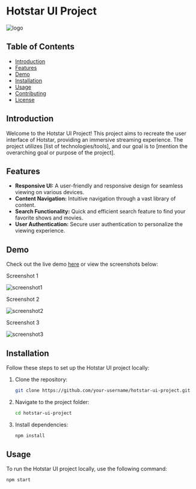 # Hotstar UI Project

![logo](https://github.com/SathwikPericherla/Hotstar-UI/assets/131369920/1fc23bd7-1474-4401-9ce3-b7d0ffa566bc)

## Table of Contents

- [Introduction](#introduction)
- [Features](#features)
- [Demo](#demo)
- [Installation](#installation)
- [Usage](#usage)
- [Contributing](#contributing)
- [License](#license)

## Introduction

Welcome to the Hotstar UI Project! This project aims to recreate the user interface of Hotstar, providing an immersive streaming experience. The project utilizes [list of technologies/tools], and our goal is to [mention the overarching goal or purpose of the project].

## Features

- **Responsive UI:** A user-friendly and responsive design for seamless viewing on various devices.
- **Content Navigation:** Intuitive navigation through a vast library of content.
- **Search Functionality:** Quick and efficient search feature to find your favorite shows and movies.
- **User Authentication:** Secure user authentication to personalize the viewing experience.

## Demo

Check out the live demo [here](link/to/demo) or view the screenshots below:


Screenshot 1

![screenshot1](https://github.com/SathwikPericherla/Hotstar-UI/assets/131369920/75781ff7-a14f-4693-a90b-1767346678c7)

Screenshot 2

![screenshot2](https://github.com/SathwikPericherla/Hotstar-UI/assets/131369920/79fc71dd-f5c8-4280-bd29-7befd11e7435)

Screenshot 3

![screenshot3](https://github.com/SathwikPericherla/Hotstar-UI/assets/131369920/f704f1fa-38cd-4e95-987d-830d525c96a8)

## Installation

Follow these steps to set up the Hotstar UI project locally:

1. Clone the repository:

    ```bash
    git clone https://github.com/your-username/hotstar-ui-project.git
    ```

2. Navigate to the project folder:

    ```bash
    cd hotstar-ui-project
    ```

3. Install dependencies:

    ```bash
    npm install
    ```

## Usage

To run the Hotstar UI project locally, use the following command:

```bash
npm start
